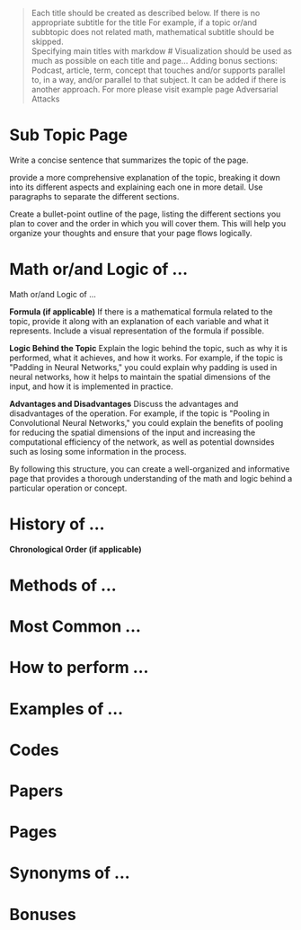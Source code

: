 > Each title should be created as described below. If there is no appropriate subtitle for the title
For example, if a topic or/and subbtopic does not related math, mathematical subtitle should be skipped.  
> Specifying main titles with markdow # 
> Visualization should be used as much as possible on each title and page... 
> Adding bonus sections:
> Podcast, article, term, concept that touches and/or supports parallel to, in a way, and/or parallel to that subject.
It can be added if there is another approach.
> For more please visit example page Adversarial Attacks

# Sub Topic Page

Write a concise sentence that summarizes the topic of the page.

provide a more comprehensive explanation of the topic, breaking it down into its different aspects and explaining 
each one in more detail. Use paragraphs to separate the different sections. 

Create a bullet-point outline of the page, listing the different sections you plan to cover and the order in 
which you will cover them. This will help you organize your thoughts and ensure that your page flows logically.

# Math or/and Logic of …

Math or/and Logic of ...

**Formula (if applicable)**
If there is a mathematical formula related to the topic, provide it along with an explanation of each variable 
and what it represents. Include a visual representation of the formula if possible.

**Logic Behind the Topic**
Explain the logic behind the topic, such as why it is performed, what it achieves, and how it works. 
For example, if the topic is "Padding in Neural Networks," you could explain why padding is used in neural networks, 
how it helps to maintain the spatial dimensions of the input, and how it is implemented in practice.

**Advantages and Disadvantages**
Discuss the advantages and disadvantages of the operation.
For example, if the topic is "Pooling in Convolutional Neural Networks," you could explain the benefits of pooling 
for reducing the spatial dimensions of the input and increasing the computational efficiency of the network, 
as well as potential downsides such as losing some information in the process.

By following this structure, you can create a well-organized and informative page that provides a 
thorough understanding of the math and logic behind a particular operation or concept.

# History of …

**Chronological Order (if applicable)**

# Methods of … 

# Most Common …

# How to perform …

# Examples of …

# Codes

# Papers

# Pages

# Synonyms of …

# Bonuses